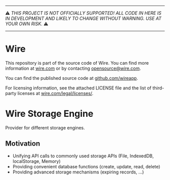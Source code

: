 -----

:warning: *THIS PROJECT IS NOT OFFICIALLY SUPPORTED! ALL CODE IN HERE IS
IN DEVELOPMENT AND LIKELY TO CHANGE WITHOUT WARNING. USE AT YOUR OWN
RISK.* :warning:

-----

# Wire

This repository is part of the source code of Wire. You can find more information at [wire.com](https://wire.com) or by contacting opensource@wire.com.

You can find the published source code at [github.com/wireapp](https://github.com/wireapp).

For licensing information, see the attached LICENSE file and the list of third-party licenses at [wire.com/legal/licenses/](https://wire.com/legal/licenses/).

# Wire Storage Engine
Provider for different storage engines.

## Motivation
- Unifying API calls to commonly used storage APIs (File, IndexedDB, localStorage, Memory)
- Providing convenient database functions (create, update, read, delete)
- Providing advanced storage mechanisms (expiring records, ...)
